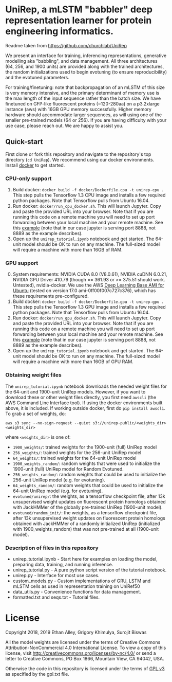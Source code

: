 # UniRep, a mLSTM "babbler" deep representation learner for protein engineering informatics.

Readme taken from https://github.com/churchlab/UniRep 

We present an interface for training, inferencing representations, generative modelling aka "babbling", and data management. All three architectures (64, 256, and 1900 units) are provided along with the trained architectures, the random initializations used to begin evotuning (to ensure reproducibility) and the evotuned parameters. 

For training/finetuning: note that backpropagation of an mLSTM of this size is very memory intensive, and the primary determinant of memory use is the max length of the input sequence rather than the batch size. We have finetuned on GFP-like fluorescent proteins (~120-280aa) on a p3.2xlarge instance (aws) with 16GB GPU memory successfully. Higher memory hardware should accommodate larger sequences, as will using one of the smaller pre-trained models (64 or 256). If you are having difficulty with your use case, please reach out. We are happy to assist you.

## Quick-start

First clone or fork this repository and navigate to the repository's top directory (`cd UniRep`). We recommend using our docker environments. Install [docker](https://www.docker.com/why-docker) to get started.

### CPU-only support
1. Build docker: `docker build -f docker/Dockerfile.cpu -t unirep-cpu .` This step pulls the Tensorflow 1.3 CPU image and installs a few required python packages. Note that Tensorflow pulls from Ubuntu 16.04.
2. Run docker: `docker/run_cpu_docker.sh`. This will launch Jupyter. Copy and paste the provided URL into your browser. Note that if you are running this code on a remote machine you will need to set up port forwarding between your local machine and your remote machine. See this [example](https://coderwall.com/p/ohk6cg/remote-access-to-ipython-notebooks-via-ssh) (note that in our case jupyter is serving port 8888, not 8889 as the example describes).
3. Open up the `unirep_tutorial.ipynb` notebook and get started. The 64-unit model should be OK to run on any machine. The full-sized model will require a machine with more than 16GB of RAM.

### GPU support
0. System requirements: NVIDIA CUDA 8.0 (V8.0.61), NVIDIA cuDNN 6.0.21, NVIDIA GPU Driver 410.79 (though == 361.93 or >= 375.51 should work. Untested), nvidia-docker. We use the AWS [Deep Learning Base AMI for Ubuntu](https://aws.amazon.com/marketplace/pp/B077GCZ4GR) (tested on version 17.0 ami-0ff00f007c727c376), which has these requirements pre-configured. 
1. Build docker: `docker build -f docker/Dockerfile.gpu -t unirep-gpu .` This step pulls the Tensorflow 1.3 GPU image and installs a few required python packages. Note that Tensorflow pulls from Ubuntu 16.04.
2. Run docker: `docker/run_gpu_docker.sh`. This will launch Jupyter. Copy and paste the provided URL into your browser. Note that if you are running this code on a remote machine you will need to set up port forwarding between your local machine and your remote machine. See this [example](https://coderwall.com/p/ohk6cg/remote-access-to-ipython-notebooks-via-ssh) (note that in our case jupyter is serving port 8888, not 8889 as the example describes).
3. Open up the `unirep_tutorial.ipynb` notebook and get started. The 64-unit model should be OK to run on any machine. The full-sized model will require a machine with more than 16GB of GPU RAM.

### Obtaining weight files

The `unirep_tutorial.ipynb` notebook downloads the needed weight files for the 64-unit and 1900-unit UniRep models. However, if you want to download these or other weight files directly, you first need `awscli` (the AWS Command Line Interface tool). If using the docker environments built above, it is included. If working outside docker, first do `pip install awscli`. To grab a set of weights, do:

```
aws s3 sync --no-sign-request --quiet s3://unirep-public/<weights_dir> <weights_dir>
```

where `<weights_dir>` is one of:

- `1900_weights/`: trained weights for the 1900-unit (full) UniRep model
- `256_weights/`: trained weights for the 256-unit UniRep model
- `64_weights/`: trained weights for the 64-unit UniRep model
- `1900_weights_random/`: random weights that were used to initialize the 1900-unit (full) UniRep model for Random Evotuned.
- `256_weights_random/`: random weights that could be used to initialize the 256-unit UniRep model (e.g. for evotuning).
- `64_weights_random/`: random weights that could be used to initialize the 64-unit UniRep model (e.g. for evotuning).
- `evotuned/unirep/`: the weights, as a tensorflow checkpoint file, after 13k unsupervised weight updates on fluorescent protein homologs obtained with JackHMMer of the globally pre-trained UniRep (1900-unit model).
- `evotuned/random_init/`: the weights, as a tensorflow checkpoint file, after 13k unsupervised weight updates on fluorescent protein homologs obtained with JackHMMer of a randomly initialized UniRep (initialized with 1900_weights_random) that was not pre-trained at all (1900-unit model).


### Description of files in this repository
- unirep_tutorial.ipynb - Start here for examples on loading the model, preparing data, training, and running inference. 
- unirep_tutorial.py - A pure python script version of the tutorial notebook.
- unirep.py - Interface for most use cases.
- custom_models.py -  Custom implementations of GRU, LSTM and mLSTM cells as used in representation training on UniRef50
- data_utils.py - Convenience functions for data management.
- formatted.txt and seqs.txt - Tutorial files.

# License
Copyright 2018, 2019 Ethan Alley, Grigory Khimulya, Surojit Biswas

All the model weights are licensed under the terms of Creative Commons Attribution-NonCommercial 4.0 International License. To view a copy of this license, visit http://creativecommons.org/licenses/by-nc/4.0/ or send a letter to Creative Commons, PO Box 1866, Mountain View, CA 94042, USA.

Otherwise the code in this repository is licensed under the terms of [GPL v3](https://www.gnu.org/licenses/gpl-3.0.html) as specified by the gpl.txt file.
